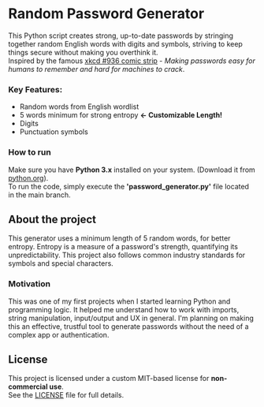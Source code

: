 # Random Password Generator

This Python script creates strong, up-to-date passwords by stringing together random English words with digits and symbols, striving to keep things secure without making you overthink it.<br> 
Inspired by the famous [xkcd #936 comic strip](https://xkcd.com/936/) - *Making passwords easy for humans to remember and hard for machines to crack*.

### Key Features:
- Random words from English wordlist
- 5 words minimum for strong entropy **<- Customizable Length!**
- Digits
- Punctuation symbols

### How to run
Make sure you have **Python 3.x** installed on your system. (Download it from [python.org](https://www.python.org/downloads/)).<br>
To run the code, simply execute the **'password_generator.py'** file located in the main branch.

## About the project
This generator uses a minimum length of 5 random words, for better entropy. Entropy is a measure of a password's strength, quantifying its unpredictability. This project also follows common industry standards for symbols and special characters.

### Motivation
This was one of my first projects when I started learning Python and programming logic. It helped me understand how to work with imports, string manipulation, input/output and UX in general. I'm planning on making this an effective, trustful tool to generate passwords without the need of a complex app or authentication.

## License
This project is licensed under a custom MIT-based license for **non-commercial use**.  
See the [LICENSE](./LICENSE) file for full details.
